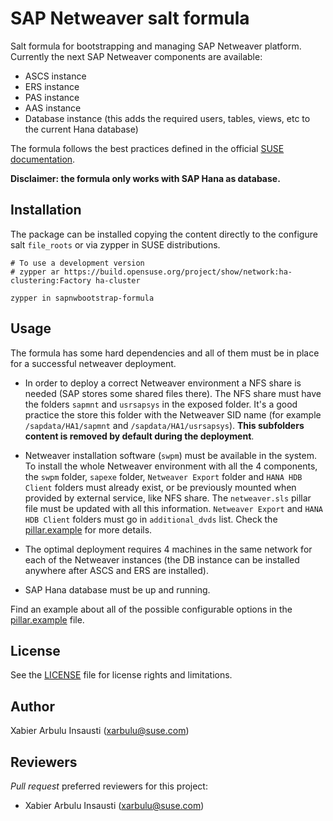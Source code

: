 # SAP Netweaver salt formula

Salt formula for bootstrapping and managing SAP Netweaver platform. Currently the next SAP Netweaver components are available:

- ASCS instance
- ERS instance
- PAS instance
- AAS instance
- Database instance (this adds the required users, tables, views, etc to the current Hana database)

The formula follows the best practices defined in the official [SUSE documentation](https://www.suse.com/media/white-paper/sap_netweaver_availability_cluster_740_setup_guide.pdf?_ga=2.211949268.1511104453.1571203291-1421744106.1546416539).

**Disclaimer: the formula only works with SAP Hana as database.**

## Installation

The package can be installed copying the content directly to the configure salt `file_roots` or via zypper in SUSE distributions.

    # To use a development version
    # zypper ar https://build.opensuse.org/project/show/network:ha-clustering:Factory ha-cluster

    zypper in sapnwbootstrap-formula

## Usage

The formula has some hard dependencies and all of them must be in place for a successful netweaver deployment.

- In order to deploy a correct Netweaver environment a NFS share is needed (SAP stores some shared files there). The NFS share must have the folders `sapmnt` and `usrsapsys` in the exposed folder. It's a good practice the store this folder with the Netweaver SID name (for example `/sapdata/HA1/sapmnt` and `/sapdata/HA1/usrsapsys`). **This subfolders content is removed by default during the deployment**.

- Netweaver installation software (`swpm`) must be available in the system. To install the whole Netweaver environment with all the 4 components, the `swpm` folder, `sapexe` folder, `Netweaver Export` folder and `HANA HDB Client` folders must already exist, or be previously mounted when provided by external service, like NFS share. The `netweaver.sls` pillar file must be updated with all this information. `Netweaver Export` and `HANA HDB Client` folders must go in `additional_dvds` list. Check the [pillar.example](./pillar.example) for more details.

- The optimal deployment requires 4 machines in the same network for each of the Netweaver instances (the DB instance can be installed anywhere after ASCS and ERS are installed).

- SAP Hana database must be up and running.

Find an example about all of the possible configurable options in the [pillar.example](pillar.example) file.

## License

See the [LICENSE](LICENSE) file for license rights and limitations.

## Author

Xabier Arbulu Insausti (xarbulu@suse.com)

## Reviewers

*Pull request* preferred reviewers for this project:
- Xabier Arbulu Insausti (xarbulu@suse.com)
